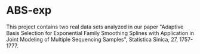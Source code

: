 # ABS-exp

This project contains two real data sets analyzed in our paper "Adaptive Basis Selection for Exponential Family Smoothing Splines with Application in Joint Modeling of Multiple Sequencing Samples", Statistica Sinica, 27, 1757-1777.
